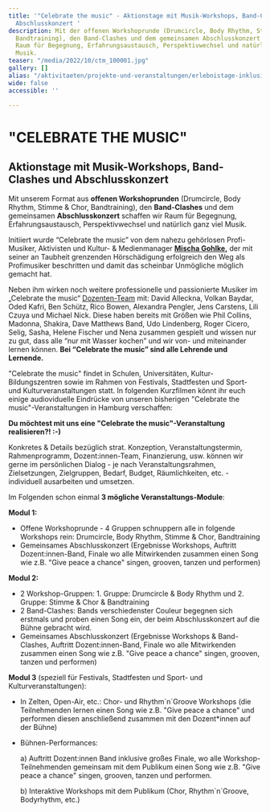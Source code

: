 ```yaml
---
title: '"Celebrate the music" - Aktionstage mit Musik-Workshops, Band-Clashed und
  Abschlusskonzert '
description: Mit der offenen Workshoprunde (Drumcircle, Body Rhythm, Stimme & Chor,
  Bandtraining), den Band-Clashes und dem gemeinsamen Abschlusskonzert schaffen wir
  Raum für Begegnung, Erfahrungsaustausch, Perspektivwechsel und natürlich ganz viel
  Musik.
teaser: "/media/2022/10/ctm_100001.jpg"
gallery: []
alias: "/aktivitaeten/projekte-und-veranstaltungen/erlebnistage-inklusion-durch-musik/allgemeine-infos-erlebnistage-inklusion"
wide: false
accessible: ''

---
```

# "CELEBRATE THE MUSIC"

## Aktionstage mit Musik-Workshops, Band-Clashes und Abschlusskonzert

Mit unserem Format aus **offenen Workshoprunden** (Drumcircle, Body Rhythm, Stimme & Chor, Bandtraining), den **Band-Clashes** und dem gemeinsamen **Abschlusskonzert** schaffen wir Raum für Begegnung, Erfahrungsaustausch, Perspektivwechsel und natürlich ganz viel Musik.

Initiiert wurde “Celebrate the music” von dem nahezu gehörlosen Profi-Musiker, Aktivisten und Kultur- & Medienmanager [**Mischa Gohlke**](https://www.grenzensindrelativ.de/ueber-uns/das-team/aktionsbuero/mischa-gohlke)**,** der mit seiner an Taubheit grenzenden Hörschädigung erfolgreich den Weg als Profimusiker beschritten und damit das scheinbar Unmögliche möglich gemacht hat.

Neben ihm wirken noch weitere professionelle und passionierte Musiker im „Celebrate the music“ [Dozenten-Team]( "https://www.grenzensindrelativ.de/aktivitaeten/projekte-und-veranstaltungen/celebrate-the-music/dozenten-team-workshops") mit: David Alleckna, Volkan Baydar, Oded Kafri, Ben Schütz, Rico Bowen, Alexandra Pengler, Jens Carstens, Lili Czuya und Michael Nick. Diese haben bereits mit Größen wie Phil Collins, Madonna, Shakira, Dave Matthews Band, Udo Lindenberg, Roger Cicero, Selig, Sasha, Helene Fischer und Nena zusammen gespielt und wissen nur zu gut, dass alle “nur mit Wasser kochen” und wir von- und miteinander lernen können. **Bei “Celebrate the music” sind alle Lehrende und Lernende.**

"Celebrate the music" findet in Schulen, Universitäten, Kultur- Bildungszentren sowie im Rahmen von Festivals, Stadtfesten und Sport- und Kulturveranstaltungen statt. In folgenden Kurzfilmen könnt ihr euch einige audioviduelle Eindrücke von unseren bisherigen "Celebrate the music"-Veranstaltungen in Hamburg verschaffen:

<video-gallery class="wide" name="celebrate-the-music"></video-gallery>

**Du möchtest mit uns eine "Celebrate the music"-Veranstaltung realisieren?! :-)**

Konkretes & Details bezüglich strat. Konzeption, Veranstaltungstermin, Rahmenprogramm, Dozent:innen-Team, Finanzierung, usw. können wir gerne im persönlichen Dialog - je nach Veranstaltungsrahmen, Zielsetzungen, Zielgruppen, Bedarf, Budget, Räumlichkeiten, etc. - individuell ausarbeiten und umsetzen.

Im Folgenden schon einmal **3 mögliche Veranstaltungs-Module**:

**Modul 1:**

* Offene Workshoprunde - 4 Gruppen schnuppern alle in folgende Workshops rein: Drumcircle, Body Rhythm, Stimme & Chor, Bandtraining
* Gemeinsames Abschlusskonzert (Ergebnisse Workshops, Auftritt Dozent:innen-Band, Finale wo alle Mitwirkenden zusammen einen Song wie z.B. "Give peace a chance" singen, grooven, tanzen und performen)

**Modul 2:**

* 2 Workshop-Gruppen: 1. Gruppe: Drumcircle & Body Rhythm und 2. Gruppe: Stimme & Chor & Bandtraining
* 2 Band-Clashes: Bands verschiedenster Couleur begegnen sich erstmals und proben einen Song ein, der beim Abschlusskonzert auf die Bühne gebracht wird.
* Gemeinsames Abschlusskonzert (Ergebnisse Workshops & Band-Clashes, Auftritt Dozent:innen-Band, Finale wo alle Mitwirkenden zusammen einen Song wie z.B. "Give peace a chance" singen, grooven, tanzen und performen)

**Modul 3** (speziell für Festivals, Stadtfesten und Sport- und Kulturveranstaltungen):

* In Zelten, Open-Air, etc.: Chor- und Rhythm´n´Groove Workshops (die Teilnehmenden lernen einen Song wie z.B. "Give peace a chance" und performen diesen anschließend zusammen mit den Dozent*innen auf der Bühne)
* Bühnen-Performances:

  a) Auftritt Dozent:innen Band inklusive großes Finale, wo alle Workshop-Teilnehmenden gemeinsam mit dem Publikum einen Song wie z.B. "Give peace a chance" singen, grooven, tanzen und performen.

  b) Interaktive Workshops mit dem Publikum (Chor, Rhythm´n´Groove, Bodyrhythm, etc.)